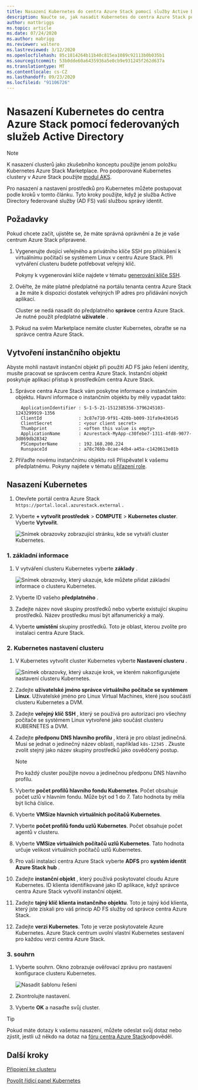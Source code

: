 ```yaml
---
title: Nasazení Kubernetes do centra Azure Stack pomocí služby Active Directory federované služby (AD FS)
description: Naučte se, jak nasadit Kubernetes do centra Azure Stack pomocí služby Active Directory federované služby (AD FS).
author: mattbriggs
ms.topic: article
ms.date: 07/24/2020
ms.author: mabrigg
ms.reviewer: waltero
ms.lastreviewed: 3/12/2020
ms.openlocfilehash: 85c1814264b11b40c815ea1089c92113b0b035b1
ms.sourcegitcommit: 53b0dde60a6435936a5e0cb9e931245f262d637a
ms.translationtype: MT
ms.contentlocale: cs-CZ
ms.lasthandoff: 09/23/2020
ms.locfileid: "91106726"
---
```

# <a name="deploy-kubernetes-to-azure-stack-hub-using-active-directory-federated-services"></a>Nasazení Kubernetes do centra Azure Stack pomocí federovaných služeb Active Directory

> [!NOTE]  
> K nasazení clusterů jako zkušebního konceptu použijte jenom položku Kubernetes Azure Stack Marketplace. Pro podporované Kubernetes clustery v Azure Stack použijte [modul AKS](azure-stack-kubernetes-aks-engine-overview.md).

Pro nasazení a nastavení prostředků pro Kubernetes můžete postupovat podle kroků v tomto článku. Tyto kroky použijte, když je služba Active Directory federované služby (AD FS) vaší službou správy identit.

## <a name="prerequisites"></a>Požadavky 

Pokud chcete začít, ujistěte se, že máte správná oprávnění a že je vaše centrum Azure Stack připravené.

1. Vygenerujte dvojici veřejného a privátního klíče SSH pro přihlášení k virtuálnímu počítači se systémem Linux v centru Azure Stack. Při vytváření clusteru budete potřebovat veřejný klíč.

    Pokyny k vygenerování klíče najdete v tématu [generování klíče SSH](azure-stack-dev-start-howto-ssh-public-key.md).

1. Ověřte, že máte platné předplatné na portálu tenanta centra Azure Stack a že máte k dispozici dostatek veřejných IP adres pro přidávání nových aplikací.

    Cluster se nedá nasadit do předplatného **správce** centra Azure Stack. Je nutné použít předplatné **uživatele** . 

1. Pokud na svém Marketplace nemáte cluster Kubernetes, obraťte se na správce centra Azure Stack.

## <a name="create-a-service-principal"></a>Vytvoření instančního objektu

Abyste mohli nastavit instanční objekt při použití AD FS jako řešení identity, musíte pracovat se správcem centra Azure Stack. Instanční objekt poskytuje aplikaci přístup k prostředkům centra Azure Stack.

1. Správce centra Azure Stack vám poskytne informace o instančním objektu. Hlavní informace o instančním objektu by měly vypadat takto:

     ```Text  
       ApplicationIdentifier : S-1-5-21-1512385356-3796245103-1243299919-1356
       ClientId              : 3c87e710-9f91-420b-b009-31fa9e430145
       ClientSecret          : <your client secret>
       Thumbprint            : <often this value is empty>
       ApplicationName       : Azurestack-MyApp-c30febe7-1311-4fd8-9077-3d869db28342
       PSComputerName        : 192.168.200.224
       RunspaceId            : a78c76bb-8cae-4db4-a45a-c1420613e01b
     ```

2. Přiřaďte novému instančnímu objektu roli Přispěvatel k vašemu předplatnému. Pokyny najdete v tématu [přiřazení role](../operator/azure-stack-add-users-adfs.md).

## <a name="deploy-kubernetes"></a>Nasazení Kubernetes

1. Otevřete portál centra Azure Stack `https://portal.local.azurestack.external` .

1. Vyberte **+ vytvořit prostředek**  >  **COMPUTE**  >  **Kubernetes cluster**. Vyberte **Vytvořit**.

    ![Snímek obrazovky zobrazující stránku, kde se vytváří cluster Kubernetes.](media/azure-stack-solution-template-kubernetes-deploy/01_kub_market_item.png)

### <a name="1-basics"></a>1. základní informace

1. V vytváření clusteru Kubernetes vyberte **základy** .

    ![Snímek obrazovky, který ukazuje, kde můžete přidat základní informace o clusteru Kubernetes.](media/azure-stack-solution-template-kubernetes-deploy/02_kub_config_basic.png)

1. Vyberte ID vašeho **předplatného** .

1. Zadejte název nové skupiny prostředků nebo vyberte existující skupinu prostředků. Název prostředku musí být alfanumerický a malý.

1. Vyberte **umístění** skupiny prostředků. Toto je oblast, kterou zvolíte pro instalaci centra Azure Stack.

### <a name="2-kubernetes-cluster-settings"></a>2. Kubernetes nastavení clusteru

1. V Kubernetes vytvořit cluster Kubernetes vyberte **Nastavení clusteru** .

    ![Snímek obrazovky, který ukazuje krok, ve kterém nakonfigurujete nastavení clusteru Kubernetes.](media/azure-stack-solution-template-kubernetes-deploy/03_kub_config_settings-adfs.png)

1. Zadejte **uživatelské jméno správce virtuálního počítače se systémem Linux**. Uživatelské jméno pro Linux Virtual Machines, které jsou součástí clusteru Kubernetes a DVM.

1. Zadejte **veřejný klíč SSH** , který se používá pro autorizaci pro všechny počítače se systémem Linux vytvořené jako součást clusteru KUBERNETES a DVM.

1. Zadejte **předponu DNS hlavního profilu** , která je pro oblast jedinečná. Musí se jednat o jedinečný název oblasti, například `k8s-12345` . Zkuste zvolit stejný jako název skupiny prostředků jako osvědčený postup.

    > [!NOTE]  
    > Pro každý cluster použijte novou a jedinečnou předponu DNS hlavního profilu.

1. Vyberte **počet profilů hlavního fondu Kubernetes**. Počet obsahuje počet uzlů v hlavním fondu. Může být od 1 do 7. Tato hodnota by měla být lichá číslice.

1. Vyberte **VMSize hlavních virtuálních počítačů Kubernetes**.

1. Vyberte **počet profilů fondu uzlů Kubernetes**. Počet obsahuje počet agentů v clusteru. 

1. Vyberte **VMSize virtuálních počítačů uzlů Kubernetes**. Tato hodnota určuje velikost virtuálních počítačů uzlů Kubernetes. 

1. Pro vaši instalaci centra Azure Stack vyberte **ADFS** pro **systém identit Azure Stack hub** .

1. Zadejte **instanční objekt** , který používá poskytovatel cloudu Azure Kubernetes. ID klienta identifikované jako ID aplikace, když správce centra Azure Stack vytvořil instanční objekt.

1. Zadejte **tajný klíč klienta instančního objektu**. Toto je tajný kód klienta, který jste získali pro váš princip AD FS služby od správce centra Azure Stack.

1. Zadejte **verzi Kubernetes**. Toto je verze poskytovatele Azure Kubernetes. Azure Stack centrum uvolní vlastní Kubernetes sestavení pro každou verzi centra Azure Stack.

### <a name="3-summary"></a>3. souhrn

1. Vyberte souhrn. Okno zobrazuje ověřovací zprávu pro nastavení konfigurace clusteru Kubernetes.

    ![Nasadit šablonu řešení](media/azure-stack-solution-template-kubernetes-deploy/04_preview.png)

2. Zkontrolujte nastavení.

3. Vyberte **OK** a nasaďte svůj cluster.

> [!TIP]  
>  Pokud máte dotazy k vašemu nasazení, můžete odeslat svůj dotaz nebo zjistit, jestli už někdo na dotaz na [fóru centra Azure Stack](https://social.msdn.microsoft.com/Forums/azure/home?forum=azurestack)odpověděl. 

## <a name="next-steps"></a>Další kroky

[Připojení ke clusteru](azure-stack-solution-template-kubernetes-deploy.md#connect-to-your-cluster)

[Povolit řídicí panel Kubernetes](azure-stack-solution-template-kubernetes-dashboard.md)